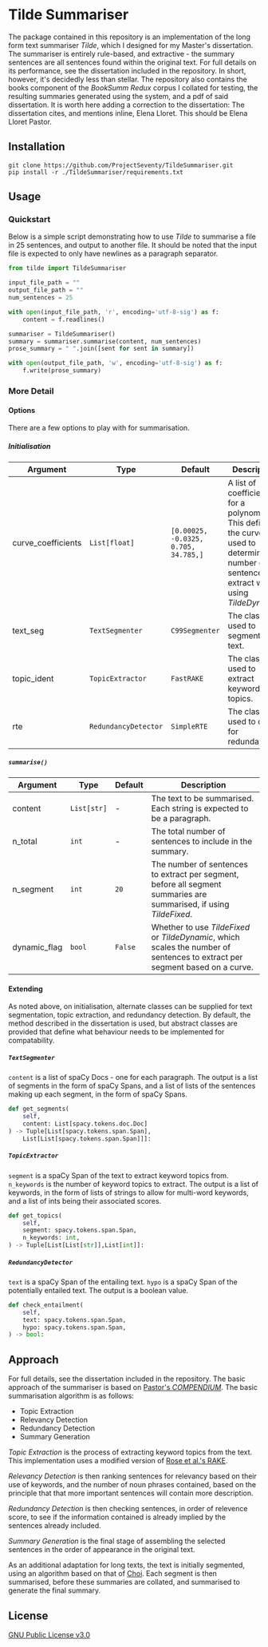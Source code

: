 # Tilde Summariser

The package contained in this repository is an implementation of the long form text summariser _Tilde_, which I designed for my Master's dissertation. The summariser is entirely rule-based, and extractive - the summary sentences are all sentences found within the original text. For full details on its performance, see the dissertation included in the repository. In short, however, it's decidedly less than stellar.
The repository also contains the books component of the _BookSumm Redux_ corpus I collated for testing, the resulting summaries generated using the system, and a pdf of said dissertation. It is worth here adding a correction to the dissertation: The dissertation cites, and mentions inline, Elena Lloret. This should be Elena Lloret Pastor.

## Installation

```
git clone https://github.com/ProjectSeventy/TildeSummariser.git
pip install -r ./TildeSummariser/requirements.txt
```

## Usage

### Quickstart

Below is a simple script demonstrating how to use _Tilde_ to summarise a file in 25 sentences, and output to another file. It should be noted that the input file is expected to only have newlines as a paragraph separator.

```python
from tilde import TildeSummariser

input_file_path = ""
output_file_path = ""
num_sentences = 25

with open(input_file_path, 'r', encoding='utf-8-sig') as f:
    content = f.readlines()

summariser = TildeSummariser()
summary = summariser.summarise(content, num_sentences)
prose_summary = " ".join([sent for sent in summary])

with open(output_file_path, 'w', encoding='utf-8-sig') as f:
    f.write(prose_summary)
```
### More Detail

#### Options

There are a few options to play with for summarisation.

##### Initialisation

| Argument           | Type                 | Default                              | Description                                                                                                                                     |
|--------------------|----------------------|--------------------------------------|-------------------------------------------------------------------------------------------------------------------------------------------------|
| curve_coefficients | `List[float]`        | `[0.00025, -0.0325, 0.705, 34.785,]` | A list of coefficients for a polynomial. This defines the curve used to determine the number of sentences to extract when using _TildeDynamic_. |
| text_seg           | `TextSegmenter`      | `C99Segmenter`                       | The class used to segment the text.                                                                                                             |
| topic_ident        | `TopicExtractor`     | `FastRAKE`                           | The class used to extract keywords topics.                                                                                                      |
| rte                | `RedundancyDetector` | `SimpleRTE`                          | The class used to check for redundancy.                                                                                                         |

##### `summarise()`

| Argument     | Type        | Default | Description                                                                                                                  |
|--------------|-------------|---------|------------------------------------------------------------------------------------------------------------------------------|
| content      | `List[str]` | -       | The text to be summarised. Each string is expected to be a paragraph.                                                        |
| n_total      | `int`       | -       | The total number of sentences to include in the summary.                                                                     |
| n_segment    | `int`       | `20`    | The number of sentences to extract per segment, before all segment summaries are summarised, if using _TildeFixed_.          |
| dynamic_flag | `bool`      | `False` | Whether to use _TildeFixed_ or _TildeDynamic_, which scales the number of sentences to extract per segment based on a curve. |

#### Extending

As noted above, on initialisation, alternate classes can be supplied for text segmentation, topic extraction, and redundancy detection. By default, the method described in the dissertation is used, but abstract classes are provided that define what behaviour needs to be implemented for compatability.

##### `TextSegmenter`

`content` is a list of spaCy Docs - one for each paragraph.
The output is a list of segments in the form of spaCy Spans, and a list of lists of the sentences making up each segment, in the form of spaCy Spans.

```python
def get_segments(
    self,
    content: List[spacy.tokens.doc.Doc]
) -> Tuple[List[spacy.tokens.span.Span],
    List[List[spacy.tokens.span.Span]]]:
```

##### `TopicExtractor`

`segment` is a spaCy Span of the text to extract keyword topics from.
`n_keywords` is the number of keyword topics to extract.
The output is a list of keywords, in the form of lists of strings to allow for multi-word keywords, and a list of ints being their associated scores.

```python
def get_topics(
    self,
    segment: spacy.tokens.span.Span,
    n_keywords: int,
) -> Tuple[List[List[str]],List[int]]:
```

##### `RedundancyDetector`

`text` is a spaCy Span of the entailing text.
`hypo` is a spaCy Span of the potentially entailed text.
The output is a boolean value.

```python
def check_entailment(
    self,
    text: spacy.tokens.span.Span,
    hypo: spacy.tokens.span.Span,
) -> bool:
```

## Approach

For full details, see the dissertation included in the repository.
The basic approach of the summariser is based on [Pastor's _COMPENDIUM_](https://www.researchgate.net/publication/291156659_Text_summarisation_based_on_human_language_technologies_and_its_applications). The basic summarisation algorithm is as follows:

- Topic Extraction
- Relevancy Detection
- Redundancy Detection
- Summary Generation

_Topic Extraction_ is the process of extracting keyword topics from the text. This implementation uses a modified version of [Rose et al.'s RAKE](https://doi.org/10.1002/9780470689646.ch1).

_Relevancy Detection_ is then ranking sentences for relevancy based on their use of keywords, and the number of noun phrases contained, based on the principle that that more important sentences will contain more description.

_Redundancy Detection_ is then checking sentences, in order of relevence score, to see if the information contained is already implied by the sentences already included.

_Summary Generation_ is the final stage of assembling the selected sentences in the order of appearance in the original text.

As an additional adaptation for long texts, the text is initially segmented, using an algorithm based on that of [Choi](https://aclanthology.org/A00-2004). Each segment is then summarised, before these summaries are collated, and summarised to generate the final summary.

## License

[GNU Public License v3.0](https://choosealicense.com/licenses/gpl-3.0/)